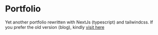 # Portfolio

Yet another portfolio rewritten with NextJs (typescript) and tailwindcss.
If you prefer the old version (blog), kindly [visit here](https://github.com/riyuzenn/zenn)